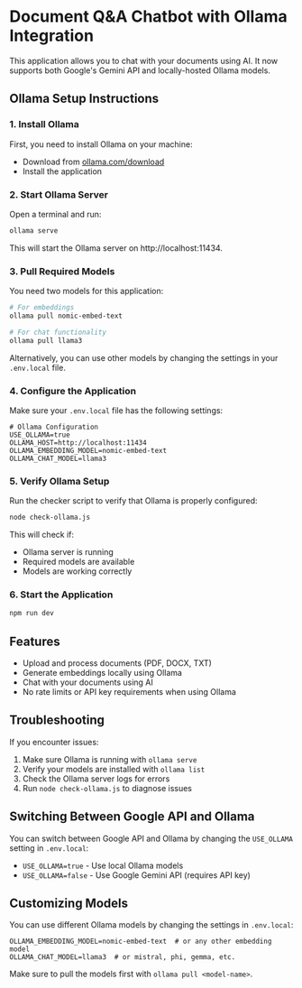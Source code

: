# Document Q&A Chatbot with Ollama Integration

This application allows you to chat with your documents using AI. It now supports both Google's Gemini API and locally-hosted Ollama models.

## Ollama Setup Instructions

### 1. Install Ollama

First, you need to install Ollama on your machine:

- Download from [ollama.com/download](https://ollama.com/download)
- Install the application

### 2. Start Ollama Server

Open a terminal and run:

```bash
ollama serve
```

This will start the Ollama server on http://localhost:11434.

### 3. Pull Required Models

You need two models for this application:

```bash
# For embeddings
ollama pull nomic-embed-text

# For chat functionality
ollama pull llama3
```

Alternatively, you can use other models by changing the settings in your `.env.local` file.

### 4. Configure the Application

Make sure your `.env.local` file has the following settings:

```
# Ollama Configuration
USE_OLLAMA=true
OLLAMA_HOST=http://localhost:11434
OLLAMA_EMBEDDING_MODEL=nomic-embed-text
OLLAMA_CHAT_MODEL=llama3
```

### 5. Verify Ollama Setup

Run the checker script to verify that Ollama is properly configured:

```bash
node check-ollama.js
```

This will check if:
- Ollama server is running
- Required models are available
- Models are working correctly

### 6. Start the Application

```bash
npm run dev
```

## Features

- Upload and process documents (PDF, DOCX, TXT)
- Generate embeddings locally using Ollama
- Chat with your documents using AI
- No rate limits or API key requirements when using Ollama

## Troubleshooting

If you encounter issues:

1. Make sure Ollama is running with `ollama serve`
2. Verify your models are installed with `ollama list`
3. Check the Ollama server logs for errors
4. Run `node check-ollama.js` to diagnose issues

## Switching Between Google API and Ollama

You can switch between Google API and Ollama by changing the `USE_OLLAMA` setting in `.env.local`:

- `USE_OLLAMA=true` - Use local Ollama models
- `USE_OLLAMA=false` - Use Google Gemini API (requires API key)

## Customizing Models

You can use different Ollama models by changing the settings in `.env.local`:

```
OLLAMA_EMBEDDING_MODEL=nomic-embed-text  # or any other embedding model
OLLAMA_CHAT_MODEL=llama3  # or mistral, phi, gemma, etc.
```

Make sure to pull the models first with `ollama pull <model-name>`.
